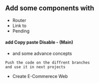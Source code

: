 ## Add some components with 
- Router 
- Link to 
- Pending 
#### add Copy paste Disable - (Main)
- and some advance concepts

```
Push the code on the diffrent branches 
and use it in next projects 
```


- Create E-Commerece Web
